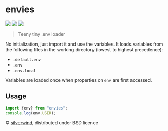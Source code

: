 # envies
[![](https://img.shields.io/npm/v/envies.svg?style=flat)](https://www.npmjs.org/package/envies) [![](https://img.shields.io/npm/dm/envies.svg)](https://www.npmjs.org/package/envies) [![](https://packagephobia.com/badge?p=envies)](https://packagephobia.com/result?p=envies)

>  Teeny tiny .env loader

No initialization, just import it and use the variables. It loads variables from the following files in the working directory (lowest to highest precedence):

- `.default.env`
- `.env`
- `.env.local`

Variables are loaded once when properties on `env` are first accessed.

## Usage
```js
import {env} from "envies";
console.log(env.USER);
```

© [silverwind](https://github.com/silverwind), distributed under BSD licence
